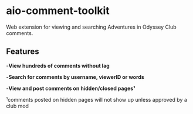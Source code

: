 # aio-comment-toolkit
Web extension for viewing and searching Adventures in Odyssey Club comments.

## Features

-**View hundreds of comments without lag**

-**Search for comments by username, viewerID or words**

-**View and post comments on hidden/closed pages¹**

¹comments posted on hidden pages will not show up unless approved by a club mod
